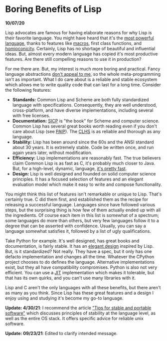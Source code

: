 Boring Benefits of Lisp
=======================

**10/07/20**

Lisp advocates are famous for having elaborate reasons for why Lisp is their favorite language.
You might have heard that it's the [most powerful language][0],
thanks to features like [macros][1], first class functions, and [homioconicity][2].
Certainly, Lisp has no shortage of beautiful and influential ideas.
But, almost every modern language has copied it's most productive features.
Are there still compelling reasons to use it in production?

For me there are. But, my interest is much more boring and practical.
Fancy language abstractions [don't appeal to me][5],
so the whole meta-programming isn't as important.
What I do care about is a reliable and stable ecosystem which
allows me to write quality code that can last for a long time.
Consider the following features:

- **Standards:** Common Lisp and Scheme are both fully standardized language with specifications.
   Consequently, they are well understood, cross-platform, and have diverse implementations,
    including several with free licenses.
- **Documentation:**  [SICP][sicp] is "the book" for Scheme and computer science.
    Common Lisp has several great books worth reading even if you don't care about Lisp (see [PAIP][paip]).
    The [CLHS][clhs] is as reliable and thorough as any language.
- **Stability:** Lisp has been around since the 60s and the ANSI standard about 30 years.
    It is extremely stable. Code be written once, and run again years later, without modification.
- **Efficiency:** Lisp implementations are reasonably fast.
    The true believers claim Common Lisp is as fast as C,
    it's probably much closer to Java.
    But, for a high-level, dynamic, language, [it's pretty fast][lisp-benchmark].
- **Design:** Lisp is well designed and founded on solid computer science principles.
  It has a focused selection of features and an elegant evaluation model which make it easy to 
  write and compose functionality.
  
You might think this list of features isn't remarkable or unique to Lisp.
That's certainly true.
C did them first, and established them as the recipe for releasing a successful language.
Languages since have followed various steps, but the surprising thing
is how few of them actually ended up with all the ingredients.
Of course each item in this list is somewhat of a spectrum; some languages do more than others,
but very few languages follow it to a degree that can be asserted with confidence.
Usually, you can say a language somewhat satisfies it, followed by a list of ugly qualifications.

Take Python for example. It's well designed, has great books and documentation, is fairly stable.
It has an [elegant design][norvig-python] inspired by Lisp.
But, is it standardized? Not really. They have a spec, but it only has one defacto implementation
and changes all the time.
Whatever the CPython project chooses to do defines the language. 
Alternative implementations exist, but they all have compatibility compromises.
Python is also not very efficient.
You can use a [JIT][pypy] implementation which makes it tolerable,
but that has its own quirks, and you can't use many libraries with it.

Lisp and C aren't the only languages with all these benefits,
but there aren't as many as you think. 
Since Lisp has these great features and a design I enjoy using and studying
it's become my go-to language.

**Update: 4/30/21**: I recommend the article ["Tips for stable and portable software"][begriff-stable] which discusses principles of stability at the language level, as well as the entire OS stack. It offers
specific advice for reliable unix software.

**Update: 09/23/21**: Edited to clarify intended message.

[0]: http://www.paulgraham.com/avg.html
[1]: http://gigamonkeys.com/book/macros-defining-your-own.html
[2]: https://en.wikipedia.org/wiki/Homoiconicity
[norvig-python]: https://norvig.com/python-lisp.html
[lisp-benchmark]: https://benchmarksgame-team.pages.debian.net/benchmarksgame/fastest/lisp.html
[5]: https://justinmeiners.github.io/think-in-math/
[pypy]: https://www.pypy.org
[begriff-stable]: https://begriffs.com/posts/2020-08-31-portable-stable-software.html
[clhs]: http://www.lispworks.com/documentation/lw50/CLHS/Front/index.htm
[paip]: https://github.com/norvig/paip-lisp/
[sicp]: https://mitpress.mit.edu/sites/default/files/sicp/full-text/book/book.html
